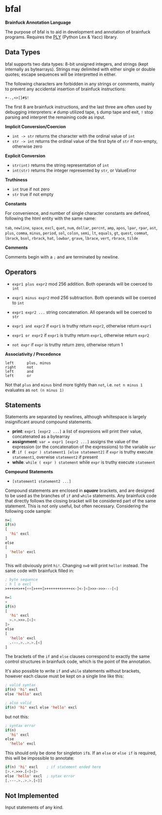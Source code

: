 # bfal #
**Brainfuck Annotation Language**

The purpose of bfal is to aid in development and annotation of brainfuck programs. Requires the [PLY](https://pypi.python.org/pypi/ply) (Python Lex & Yacc) library.

## Data Types ##

bfal supports two data types: 8-bit unsigned integers, and strings (kept internally as bytearrays). Strings may delimited with either single or double quotes; escape sequences will be interpretted in either.

The following characters are forbidden in any strings or comments, mainly to prevent any accidental insertion of brainfuck instructions:

`+-.,<>[]#$!`

The first 8 are brainfuck instructions, and the last three are often used by debugging interpreters: `#` dump utilized tape, `$` dump tape and exit, `!` stop parsing and interpret the remaining code as input.

**Implicit Conversion/Coercion**

* `int -> str` returns the character with the ordinal value of `int`
* `str -> int` returns the ordinal value of the first byte of `str` if non-empty, otherwise zero

**Explicit Conversion**

* `str(int)` returns the string representation of `int`
* `int(str)` returns the integer represented by `str`, or ValueError

**Truthiness**

* `int` true if not zero
* `str` true if not empty

**Constants**

For convenience, and number of single character constants are defined, following the html entity with the same name:

`tab`, `newline`, `space`, `excl`, `quot`, `num`, `dollar`, `percnt`, `amp`, `apos`, `lpar`, `rpar`, `ast`, `plus`, `comma`, `minus`, `period`, `sol`, `colon`, `semi`, `lt`, `equals`, `gt`, `quest`, `commat`, `lbrack`, `bsol`, `rbrack`, `hat`, `lowbar`, `grave`, `lbrace`, `vert`, `rbrace`, `tilde`

**Comments**

Comments begin with a `;` and are terminated by newline.

## Operators ##

* `expr1 plus expr2` mod 256 addition. Both operands will be coerced to `int`
* `expr1 minus expr2` mod 256 subtraction. Both operands will be coerced to `int`
* `expr1 expr2 ...` string concatenation. All operands will be coerced to `str`

* `expr1 and expr2` if `expr1` is truthy return `expr2`, otherwise return `expr1`
* `expr1 or expr2` if `expr1` is truthy return `expr1`, otherwise return `expr2`
* `not expr` if `expr` is truthy return zero, otherwise return 1

**Associativity / Precedence**

    left      plus, minus
    right     not
    left      and
    left      or

Not that `plus` and `minus` bind more tightly than `not`, i.e. `not n minus 1` evaluates as `not (n minus 1)`

## Statements ##

Statements are separated by newlines, although whiltespace is largely insignificant around compound statements.

* **print**: `expr1 [expr2 ...]` a list of expresions will print their value, concatenated as a bytearray
* **assignment**: `var = expr1 [expr2 ...]` assigns the value of the expression (or the concatenation of the expressions) to the variable `var`
* **if**: `if ( expr ) statement1 [else statement2]` if `expr` is truthy execute `statement1`, overwise `statement2` if present
* **while**: `while ( expr ) statement` while `expr` is truthy execute `statement`

**Compound Statements**

* `[statement1 statement2 ...]`

Compound statements are enclosed in **_square_** brackets, and are designed to be used as the branches of `if` and `while` statements. Any brainfuck code that directly follows the closing bracket will be considered part of the same statement. This is not only useful, but often necessary. Considering the following code sample:

```cl
n=1
if(n)
[
  'hi' excl
]
else
[
  'hello' excl
]
```

This will obviously print `hi!`. Changing `n=0` will print `hello!` instead. The same code with brainfuck filled in:

```cl
; byte sequence
; h l o excl
>+++>+>++[++[>+++[>+++++++>+++<<-]<-]<]>>>->>>---[<]

n=1
+
if(n)
[
  'hi' excl
  >.+.>>>.[<]<
]>
else
[
  'hello' excl
  .---.>..>.>.[<]
]
```

The brackets of the `if` and `else` clauses correspond to exactly the same control structures in brainfuck code, which is the point of the annotation.

It's also possible to write `if` and `while` statements without brackets, however each clause must be kept on a single line like this:

```cl
; valid syntax
if(n) 'hi' excl
else 'hello' excl

; also valid
if(n) 'hi' excl else 'hello' excl
```

but not this:

```cl
; syntax error
if(n)
  'hi' excl
else
  'hello' excl
```

This should only be done for singleton `if`s. If an `else` or `else if` is required, this will be impossible to annotate:

```cl
if(n) 'hi' excl    ; if statement ended here
[>.+.>>>.[<]<]>
else 'hello' excl  ; sytax error
[.---.>..>.>.[<]]
```

## Not Implemented ##

Input statements of any kind.
